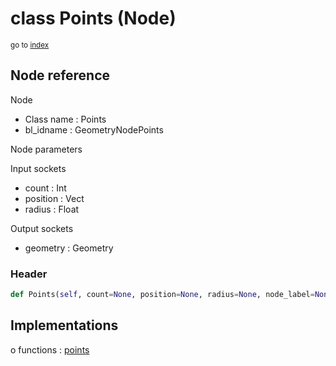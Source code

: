 # class Points (Node)

<sub>go to [index](/docs/index.md)</sub>

## Node reference

Node
 - Class name : Points
 - bl_idname : GeometryNodePoints

Node parameters

Input sockets
 - count : Int
 - position : Vect
 - radius : Float

Output sockets
 - geometry : Geometry

### Header

``` python
def Points(self, count=None, position=None, radius=None, node_label=None, node_color=None):
```

## Implementations

o functions : [points](/docs/GeoNodes_classes/points.md)

